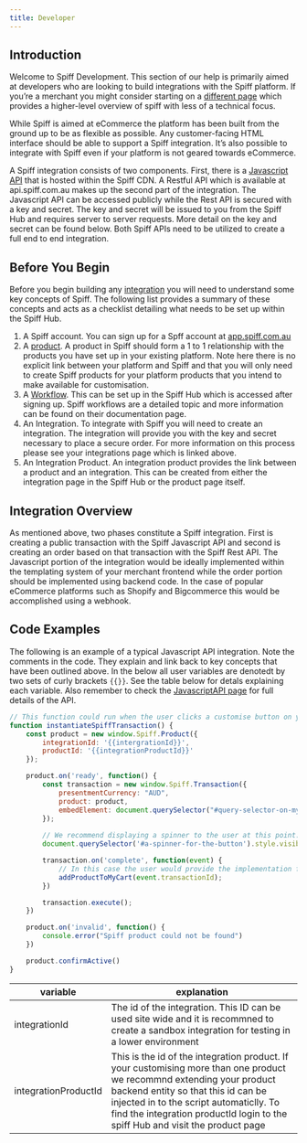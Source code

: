```yaml
---
title: Developer
---
```


## Introduction

Welcome to Spiff Development. This section of our help is primarily aimed at developers who are looking to build integrations with the Spiff platform. If you’re a merchant you might consider starting on a [different page](/spiff-concepts) which provides a higher-level overview of spiff with less of a technical focus. 

While Spiff is aimed at eCommerce the platform has been built from the ground up to be as flexible as possible. Any customer-facing HTML interface should be able to support a Spiff integration. It’s also possible to integrate with Spiff even if your platform is not geared towards eCommerce.

A Spiff integration consists of two components. First, there is a [Javascript API](/developer/javascript-api) that is hosted within the Spiff CDN. A Restful API which is available at api.spiff.com.au makes up the second part of the integration. The Javascript API can be accessed publicly while the Rest API is secured with a key and secret. The key and secret will be issued to you from the Spiff Hub and requires server to server requests. More detail on the key and secret can be found below. Both Spiff APIs need to be utilized to create a full end to end integration.

## Before You Begin

Before you begin building any [integration](/developer/integrations) you will need to understand some key concepts of Spiff. The following list provides a summary of these concepts and acts as a checklist detailing what needs to be set up within the Spiff Hub.

1. A Spiff account. You can sign up for a Spff account at [app.spiff.com.au](https://app.spiff.com.au)
2. A [product](/spiff-concepts/product). A product in Spiff should form a 1 to 1 relationship with the products you have set up in your existing platform. Note here there is no explicit link between your platform and Spiff and that you will only need to create Spiff products for your platform products that you intend to make available for customisation.
3. A [Workflow](/spiff-concepts/workflows). This can be set up in the Spiff Hub which is accessed after signing up. Spiff workflows are a detailed topic and more information can be found on their documentation page.
4. An Integration. To integrate with Spiff you will need to create an integration. The integration will provide you with the key and secret necessary to place a secure order. For more information on this process please see your integrations page which is linked above.
5. An Integration Product.  An integration product provides the link between a product and an integration. This can be created from either the integration page in the Spiff Hub or  the product page itself.

## Integration Overview

As mentioned above, two phases constitute a Spiff integration. First is creating a public transaction with the Spiff Javascript API and second is creating an order based on that transaction with the Spiff Rest API. The Javascript portion of the integration would be ideally implemented within the templating system of your merchant frontend while the order portion should be implemented using backend code. In the case of popular eCommerce platforms such as Shopify and Bigcommerce this would be accomplished using a webhook.

## Code Examples

The following is an example of a typical Javascript API integration. Note the comments in the code. They explain and link back to key concepts that have been outlined above. In the below all user variables are denotedt by two sets of curly brackets `{{}}`. See the table below for detals explaining each variable. Also remember to check the [JavascriptAPI page](/developer/javascript-api) for full details of the API.

```javascript
// This function could run when the user clicks a customise button on your page.
function instantiateSpiffTransaction() {
    const product = new window.Spiff.Product({
        integrationId: '{{intergrationId}}',
        productId: '{{integrationProductId}}'
    });

    product.on('ready', function() {
        const transaction = new window.Spiff.Transaction({
            presentmentCurrency: "AUD",
            product: product,
            embedElement: document.querySelector("#query-selector-on-my-product-page")
        });
        
        // We recommend displaying a spinner to the user at this point.
        document.querySelector('#a-spinner-for-the-button').style.visibility = 'visible';

        transaction.on('complete', function(event) {
            // In this case the user would provide the implementation for this function.
            addProductToMyCart(event.transactionId);
        })

        transaction.execute();
    })

    product.on('invalid', function() {
        console.error("Spiff product could not be found")
    })

    product.confirmActive()
}

```

|variable|explanation|
|---------|-------------|
|integrationId|The id of the integration. This ID can be used site wide and it is recommned to create a sandbox integration for testing in a lower environment|
|integrationProductId|This is the id of the integration product. If your customising more than one product we recommnd extending your product backend entity so that this id can be injected in to the script automaticlly. To find the integration productId login to the spiff Hub and visit the product page |

